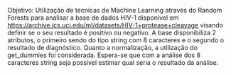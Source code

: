 Objetivo: Utilização de técnicas de Machine Learning através do Random Forests para analisar a base de dados HIV-1 disponível em https://archive.ics.uci.edu/ml/datasets/HIV-1+protease+cleavage visando definir se o seu resultado é positivo ou negativo. A base disponibiliza 2 atributos, o primeiro sendo do tipo string com 8 caracteres e o segundo o resultado de diagnóstico. Quanto a normalização, a utilização do get_dummies foi considerada. Espera-se que com a análise dos 8 caracteres string seja possível estimar qual seria o resultado da análise.
